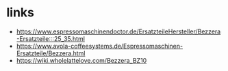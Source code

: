 # links

* https://www.espressomaschinendoctor.de/ErsatzteileHersteller/Bezzera-Ersatzteile:::25_35.html
* https://www.avola-coffeesystems.de/Espressomaschinen-Ersatzteile/Bezzera.html
* https://wiki.wholelattelove.com/Bezzera_BZ10
